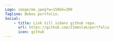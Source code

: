 ```yaml
---
Logo: image/me.jpeg?w=150&h=200
Tagline: Bobos portfolio.
Social:
    - title: Link till sidans github repo.
      url: https://github.com/21mmslak/portfolio
      icon: github
---
```

